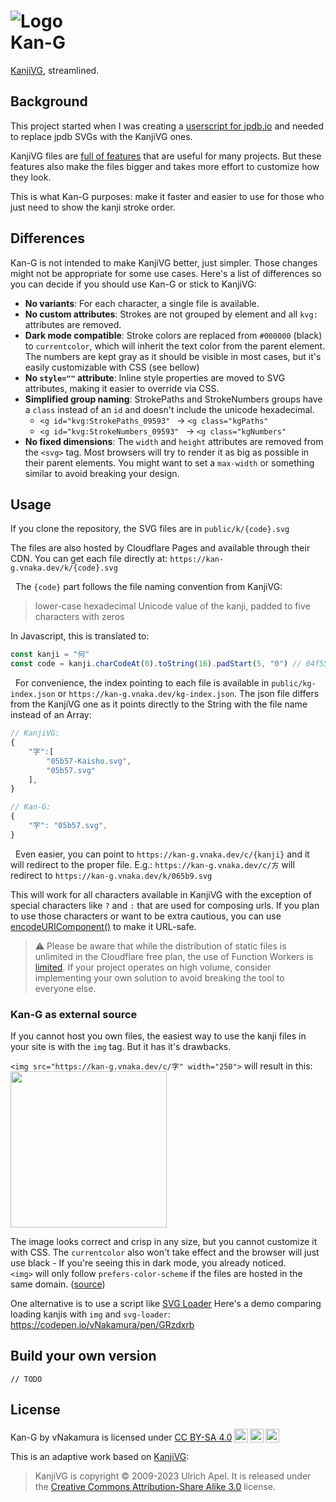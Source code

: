 # ![Logo](http://kan-g.vnaka.dev/kan-gLogo.svg)<br/>Kan-G

[KanjiVG](https://kanjivg.tagaini.net), streamlined.

## Background

This project started when I was creating a [userscript for jpdb.io](https://gist.github.com/vNakamura/90cd3dec43118d14d90df2323bdd2650) and needed to replace jpdb SVGs with the KanjiVG ones.

KanjiVG files are [full of features](https://kanjivg.tagaini.net/svg-format.html) that are useful for many projects. But these features also make the files bigger and takes more effort to customize how they look.

This is what Kan-G purposes: make it faster and easier to use for those who just need to show the kanji stroke order.

## Differences

Kan-G is not intended to make KanjiVG better, just simpler. Those changes might not be appropriate for some use cases. Here's a list of differences so you can decide if you should use Kan-G or stick to KanjiVG:

- **No variants**: For each character, a single file is available.
- **No custom attributes**: Strokes are not grouped by element and all `kvg:` attributes are removed.
- **Dark mode compatible**: Stroke colors are replaced from `#000000` (black) to `currentcolor`, which will inherit the text color from the parent element. The numbers are kept gray as it should be visible in most cases, but it's easily customizable with CSS (see bellow)
- **No `style=""` attribute**: Inline style properties are moved to SVG attributes, making it easier to override via CSS.
- **Simplified group naming**: StrokePaths and StrokeNumbers groups have a `class` instead of an `id` and doesn't include the unicode hexadecimal.
  - `<g id="kvg:StrokePaths_09593" ` -> `<g class="kgPaths" `
  - `<g id="kvg:StrokeNumbers_09593" ` -> `<g class="kgNumbers" `
- **No fixed dimensions**: The `width` and `height` attributes are removed from the `<svg>` tag. Most browsers will try to render it as big as possible in their parent elements. You might want to set a `max-width` or something similar to avoid breaking your design.

## Usage

If you clone the repository, the SVG files are in `public/k/{code}.svg`

The files are also hosted by Cloudflare Pages and available through their CDN. You can get each file directly at: `https://kan-g.vnaka.dev/k/{code}.svg`

&nbsp;
The `{code}` part follows the file naming convention from KanjiVG:

> lower-case hexadecimal Unicode value of the kanji, padded to five characters with zeros

In Javascript, this is translated to:

```js
const kanji = "何"
const code = kanji.charCodeAt(0).toString(16).padStart(5, "0") // 04f55
```

&nbsp;
For convenience, the index pointing to each file is available in `public/kg-index.json` or `https://kan-g.vnaka.dev/kg-index.json`. The json file differs from the KanjiVG one as it points directly to the String with the file name instead of an Array:

```js
// KanjiVG:
{
	"字":[
		"05b57-Kaisho.svg",
		"05b57.svg"
	],
}

// Kan-G:
{
    "字": "05b57.svg",
}
```

&nbsp;
Even easier, you can point to `https://kan-g.vnaka.dev/c/{kanji}` and it will redirect to the proper file.
E.g.: `https://kan-g.vnaka.dev/c/方` will redirect to `https://kan-g.vnaka.dev/k/065b9.svg`

This will work for all characters available in KanjiVG with the exception of special characters like `?` and `:` that are used for composing urls. If you plan to use those characters or want to be extra cautious, you can use [encodeURIComponent()](https://developer.mozilla.org/en-US/docs/Web/JavaScript/Reference/Global_Objects/encodeURIComponent) to make it URL-safe.

> ⚠️ Please be aware that while the distribution of static files is unlimited in the Cloudflare free plan, the use of Function Workers is [limited](https://developers.cloudflare.com/workers/platform/limits/#worker-limits). If your project operates on high volume, consider implementing your own solution to avoid breaking the tool to everyone else.

### Kan-G as external source

If you cannot host you own files, the easiest way to use the kanji files in your site is with the `img` tag. But it has it's drawbacks.

`<img src="https://kan-g.vnaka.dev/c/字" width="250">` will result in this:
<img src="https://kan-g.vnaka.dev/c/字" width="250">

The image looks correct and crisp in any size, but you cannot customize it with CSS. The `currentcolor` also won't take effect and the browser will just use black - If you're seeing this in dark mode, you already noticed.  
`<img>` will only follow `prefers-color-scheme` if the files are hosted in the same domain. ([source](https://developer.mozilla.org/en-US/docs/Web/CSS/@media/prefers-color-scheme#embedded_elements))

One alternative is to use a script like [SVG Loader](https://github.com/shubhamjain/svg-loader)
Here's a demo comparing loading kanjis with `img` and `svg-loader`: <https://codepen.io/vNakamura/pen/GRzdxrb>

## Build your own version

`// TODO`

## License

 <p xmlns:cc="http://creativecommons.org/ns#" xmlns:dct="http://purl.org/dc/terms/"><span property="dct:title">Kan-G</span> by <span property="cc:attributionName">vNakamura</span> is licensed under <a href="http://creativecommons.org/licenses/by-sa/4.0/?ref=chooser-v1" target="_blank" rel="license noopener noreferrer" style="display:inline-block;">CC BY-SA 4.0<img style="height:22px!important;margin-left:3px;vertical-align:text-bottom;" src="https://mirrors.creativecommons.org/presskit/icons/cc.svg?ref=chooser-v1"><img style="height:22px!important;margin-left:3px;vertical-align:text-bottom;" src="https://mirrors.creativecommons.org/presskit/icons/by.svg?ref=chooser-v1"><img style="height:22px!important;margin-left:3px;vertical-align:text-bottom;" src="https://mirrors.creativecommons.org/presskit/icons/sa.svg?ref=chooser-v1"></a></p>

This is an adaptive work based on [KanjiVG](https://kanjivg.tagaini.net):

<blockquote>KanjiVG is copyright © 2009-2023 Ulrich Apel. It is released under the <a href="http://creativecommons.org/licenses/by-sa/3.0/">Creative Commons Attribution-Share Alike 3.0</a> license.<br />
<a href="https://creativecommons.org/licenses/by-sa/3.0/"><img src="https://i.creativecommons.org/l/by-sa/3.0/88x31.png" alt="" title=""></a>
</blockquote>
